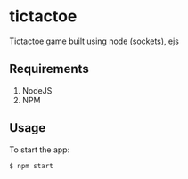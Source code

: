 # tictactoe
Tictactoe game built using node (sockets), ejs

## Requirements
1. NodeJS
2. NPM

## Usage
To start the app:
```js
$ npm start
```